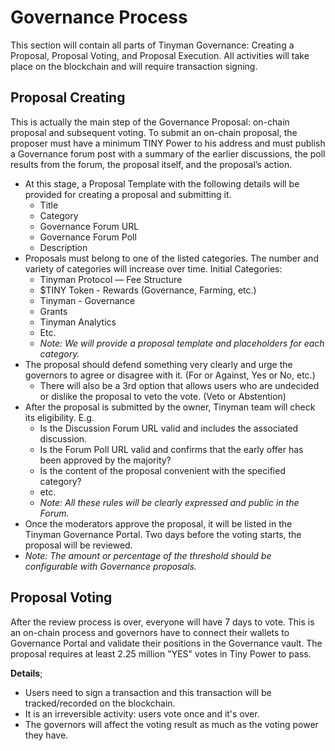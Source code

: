 # Governance Process

This section will contain all parts of Tinyman Governance: Creating a Proposal, Proposal Voting, and Proposal Execution. All activities will take place on the blockchain and will require transaction signing.

## Proposal Creating

This is actually the main step of the Governance Proposal: on-chain proposal and subsequent voting. To submit an on-chain proposal, the proposer must have a minimum TINY Power to his address and must publish a Governance forum post with a summary of the earlier discussions, the poll results from the forum, the proposal itself, and the proposal’s action.

* At this stage, a Proposal Template with the following details will be provided for creating a proposal and submitting it.&#x20;
  * Title
  * Category
  * Governance Forum URL
  * Governance Forum Poll
  * Description
* Proposals must belong to one of the listed categories. The number and variety of categories will increase over time. Initial Categories:
  * Tinyman Protocol — Fee Structure
  * $TINY Token - Rewards (Governance, Farming, etc.)
  * Tinyman - Governance
  * Grants
  * Tinyman Analytics
  * Etc.
  * _Note: We will provide a proposal template and placeholders for each category._&#x20;
* The proposal should defend something very clearly and urge the governors to agree or disagree with it. (For or Against, Yes or No, etc.)
  * There will also be a 3rd option that allows users who are undecided or dislike the proposal to veto the vote. (Veto or Abstention)
* After the proposal is submitted by the owner, Tinyman team will check its eligibility. E.g.
  * Is the Discussion Forum URL valid and includes the associated discussion.&#x20;
  * Is the Forum Poll URL valid and confirms that the early offer has been approved by the majority?
  * Is the content of the proposal convenient with the specified category?
  * etc.
  * _Note: All these rules will be clearly expressed and public in the Forum._
* Once the moderators approve the proposal, it will be listed in the Tinyman Governance Portal. Two days before the voting starts, the proposal will be reviewed.&#x20;
* _Note: The amount or percentage of the threshold should be configurable with Governance proposals._

## Proposal Voting

After the review process is over, everyone will have 7 days to vote. This is an on-chain process and governors have to connect their wallets to Governance Portal and validate their positions in the Governance vault. The proposal requires at least 2.25 million "YES" votes in Tiny Power to pass.

**Details**;

* Users need to sign a transaction and this transaction will be tracked/recorded on the blockchain.
* It is an irreversible activity: users vote once and it's over.
* The governors will affect the voting result as much as the voting power they have.&#x20;
